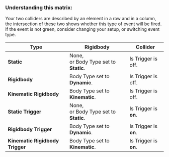### Understanding this matrix:
Your two colliders are described by an element in a row and in a column, the intersection of these two shows whether this type of event will be fired.  
If the event is not green, consider changing your setup, or switching event type.


| Type                            | Rigidbody                                | Collider              |
|---------------------------------|------------------------------------------|-----------------------|
| **Static**                      | None,<br>or Body Type set to **Static**. | Is Trigger is off.    |
| **Rigidbody**                   | Body Type set to **Dynamic**.            | Is Trigger is off.    |
| **Kinematic Rigidbody**         | Body Type set to **Kinematic**.          | Is Trigger is off.    |
| **Static Trigger**              | None,<br>or Body Type set to **Static**. | Is Trigger is **on**. |
| **Rigidbody Trigger**           | Body Type set to **Dynamic**.            | Is Trigger is **on**. |
| **Kinematic Rigidbody Trigger** | Body Type set to **Kinematic**.          | Is Trigger is **on**. |
